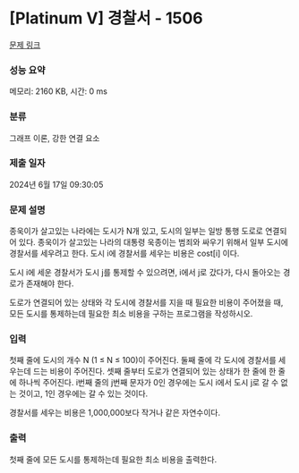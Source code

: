 # [Platinum V] 경찰서 - 1506 

[문제 링크](https://www.acmicpc.net/problem/1506) 

### 성능 요약

메모리: 2160 KB, 시간: 0 ms

### 분류

그래프 이론, 강한 연결 요소

### 제출 일자

2024년 6월 17일 09:30:05

### 문제 설명

<p>종욱이가 살고있는 나라에는 도시가 N개 있고, 도시의 일부는 일방 통행 도로로 연결되어 있다. 종욱이가 살고있는 나라의 대통령 욱종이는 범죄와 싸우기 위해서 일부 도시에 경찰서를 세우려고 한다. 도시 i에 경찰서를 세우는 비용은 cost[i] 이다.</p>

<p>도시 i에 세운 경찰서가 도시 j를 통제할 수 있으려면, i에서 j로 갔다가, 다시 돌아오는 경로가 존재해야 한다.</p>

<p>도로가 연결되어 있는 상태와 각 도시에 경찰서를 지을 때 필요한 비용이 주어졌을 때, 모든 도시를 통제하는데 필요한 최소 비용을 구하는 프로그램을 작성하시오.</p>

### 입력 

 <p>첫째 줄에 도시의 개수 N (1 ≤ N ≤ 100)이 주어진다. 둘째 줄에 각 도시에 경찰서를 세우는데 드는 비용이 주어진다. 셋째 줄부터 도로가 연결되어 있는 상태가 한 줄에 한 줄에 하나씩 주어진다. i번째 줄의 j번째 문자가 0인 경우에는 도시 i에서 도시 j로 갈 수 없는 것이고, 1인 경우에는 갈 수 있는 것이다.</p>

<p>경찰서를 세우는 비용은 1,000,000보다 작거나 같은 자연수이다.</p>

### 출력 

 <p>첫째 줄에 모든 도시를 통제하는데 필요한 최소 비용을 출력한다.</p>

